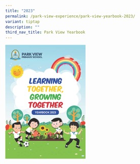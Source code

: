 ```yaml
---
title: "2023"
permalink: /park-view-experience/park-view-yearbook-2023/
variant: tiptap
description: ""
third_nav_title: Park View Yearbook
---
```

<p></p><a class="isomer-image-wrapper" href="https://go.gov.sg/pvps-2023-yearbook"><img style="width: 50%;" height="auto" width="100%" alt="" src="/images/2023_yearbook_01.jpg"></a>
<p></p>